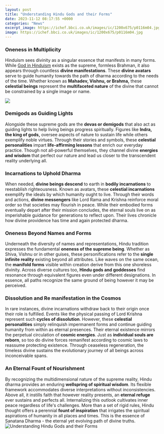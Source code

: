 ```yaml
---
layout: post
title: "Understanding Hindu Gods and their Forms"
date: 2023-11-12 08:17:55 +0000
categories: "News"
excerpt_image: https://ichef.bbci.co.uk/images/ic/1200x675/p0116m04.jpg
image: https://ichef.bbci.co.uk/images/ic/1200x675/p0116m04.jpg
---
```


### Oneness in Multiplicity 
Hinduism sees divinity as a singular essence that manifests in many forms. While [God in Hinduism](https://fistore.mysenprints.com/collection/acheson) exists as the supreme, formless Brahman, it also appears through countless **divine manifestations**. These **divine avatars** serve to guide humanity towards the path of dharma according to the needs of the time. Whether known as **Mahadev, Vishnu, or Brahma,** these **celestial beings** represent the **multifaceted nature** of the divine that cannot be constrained by a single image or name.

![](https://im.indiatimes.in/media/content/2014/Dec/hindu-deities-big-image-1-alliewist_1418629901_725x725.jpg)
### Demigods as Guiding Lights
Alongside these supreme gods are the **devas or demigods** that also act as guiding lights to help living beings progress spiritually. Figures like **Indra, the king of gods,** oversee aspects of nature to sustain life while others exemplify noble virtues. Through their stories and symbols, these **celestial personalities** impart **life-affirming lessons** that enrich our everyday practice. Though not all-powerful themselves, they channel divine **energies and wisdom** that perfect our nature and lead us closer to the transcendent reality underlying all.
### Incarnations to Uphold Dharma 
When needed, **divine beings descend** to earth in **bodily incarnations** to reestablish righteousness. Known as avatars, these **celestial incarnations** exemplify the ideals by which humanity ought to live. Through their words and actions, **divine messengers** like Lord Rama and Krishna reinforce moral order so that societies may flourish in peace. While their embodied forms eventually depart after their mission concludes, the eternal souls live on as imperishable guidance for generations to reflect upon. Their lives chronicle how divine providence has time and again protected dharma.
### Oneness Beyond Names and Forms
Underneath the diversity of names and representations, Hindu tradition expresses the fundamental **oneness of the supreme being**. Whether as Shiva, Vishnu or in other guises, these personifications refer to the **single infinite reality** existing beyond all attributes. Like waves on the same ocean, the **manifold forms** visible within creation derive from this one shoreless divinity. Across diverse cultures too, **Hindu gods and goddesses** find resonance through equivalent figures even under different designations. In essence, all paths recognize the same ground of being however it may be perceived.
### Dissolution and Re manifestation in the Cosmos  
In rare instances, divine incarnations withdraw back to their origin once their role is fulfilled. Events like the physical passing of Lord Krishna represent such **cycles of dissolution**. However, these **celestial personalities** simply relinquish impermanent forms and continue guiding humanity from within as eternal presences. Their eternal existence mirrors the perpetual circulation of **cosmic energies**. Just as **individual souls are reborn**, so too do divine forces remanifest according to cosmic laws to reassume protecting existence. Through ceaseless regeneration, the timeless divine sustains the evolutionary journey of all beings across inconceivable spans.
### An Eternal Fount of Nourishment 
By recognizing the multidimensional nature of the supreme reality, Hindu dharma provides an enduring **wellspring of spiritual wisdom**. Its flexible framework accommodates diverse interpretations without inconsistencies. Above all, it instills faith that however reality presents, an **eternal refuge** ever sustains and perfects all. Internalizing this outlook cultivates inner peace regardless of life's challenges. More than a set of rigid rules, Hindu thought offers a perennial **fount of inspiration** that irrigates the spiritual aspirations of humanity in all places and times. This is the essence of Sanatana Dharma - the eternal yet evolving path of divine truths.
![Understanding Hindu Gods and their Forms](https://ichef.bbci.co.uk/images/ic/1200x675/p0116m04.jpg)